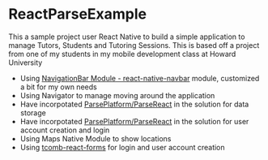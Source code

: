 # ReactParseExample

This a sample project user React Native to build a simple application to manage Tutors, Students and Tutoring Sessions. This is based off a project from one of my students in my mobile development class at Howard University

* Using [NavigationBar Module - react-native-navbar](https://www.npmjs.com/package/react-native-navbar) module, customized a bit for my own needs
* Using Navigator to manage moving around the application
* Have incorpotated [ParsePlatform/ParseReact](https://github.com/ParsePlatform/ParseReact) in the solution for data storage
* Have incorpotated [ParsePlatform/ParseReact](https://github.com/ParsePlatform/ParseReact) in the solution for user account creation and login
* Using Maps Native Module to show locations
* Using [tcomb-react-forms](https://github.com/gcanti/tcomb-form) for login and user account creation

